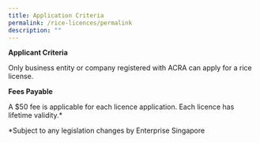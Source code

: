 ```yaml
---
title: Application Criteria
permalink: /rice-licences/permalink
description: ""
---
```

**Applicant Criteria**

Only business entity or company registered with ACRA can apply for a rice license.

**Fees Payable**

A $50 fee is applicable for each licence application. Each licence has lifetime validity.*

*Subject to any legislation changes by Enterprise Singapore